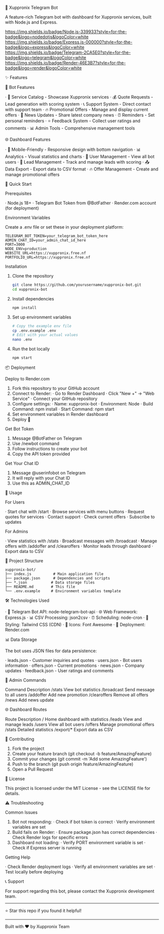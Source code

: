 🤖 Xuppronix Telegram Bot

A feature-rich Telegram bot with dashboard for Xuppronix services, built with Node.js and Express.

https://img.shields.io/badge/Node.js-339933?style=for-the-badge&logo=nodedotjs&logoColor=white 
https://img.shields.io/badge/Express.js-000000?style=for-the-badge&logo=express&logoColor=white https://img.shields.io/badge/Telegram-2CA5E0?style=for-the-badge&logo=telegram&logoColor=white 
https://img.shields.io/badge/Render-46E3B7?style=for-the-badge&logo=render&logoColor=white

✨ Features

🤖 Bot Features

· 💼 Service Catalog - Showcase Xuppronix services
· 💰 Quote Requests - Lead generation with scoring system
· 📞 Support System - Direct contact with support team
· 🔥 Promotional Offers - Manage and display current offers
· 📰 News Updates - Share latest company news
· ⏰ Reminders - Set personal reminders
· ⭐ Feedback System - Collect user ratings and comments
· 📊 Admin Tools - Comprehensive management tools

🌐 Dashboard Features

· 📱 Mobile-Friendly - Responsive design with bottom navigation
· 📊 Analytics - Visual statistics and charts
· 👥 User Management - View all bot users
· 📝 Lead Management - Track and manage leads with scoring
· 📤 Data Export - Export data to CSV format
· 🔥 Offer Management - Create and manage promotional offers

🚀 Quick Start

Prerequisites

· Node.js 18+
· Telegram Bot Token from @BotFather
· Render.com account (for deployment)

Environment Variables

Create a .env file or set these in your deployment platform:

```env
TELEGRAM_BOT_TOKEN=your_telegram_bot_token_here
ADMIN_CHAT_ID=your_admin_chat_id_here
PORT=3000
NODE_ENV=production
WEBSITE_URL=https://xuppronix.free.nf
PORTFOLIO_URL=https://xuppronix.free.nf
```

Installation

1. Clone the repository
   ```bash
   git clone https://github.com/yourusername/xuppronix-bot.git
   cd xuppronix-bot
   ```
2. Install dependencies
   ```bash
   npm install
   ```
3. Set up environment variables
   ```bash
   # Copy the example env file
   cp .env.example .env
   # Edit with your actual values
   nano .env
   ```
4. Run the bot locally
   ```bash
   npm start
   ```

📦 Deployment

Deploy to Render.com

1. Fork this repository to your GitHub account
2. Connect to Render:
   · Go to Render Dashboard
   · Click "New +" → "Web Service"
   · Connect your GitHub repository
3. Configure settings:
   · Name: xuppronix-bot
   · Environment: Node
   · Build Command: npm install
   · Start Command: npm start
4. Set environment variables in Render dashboard
5. Deploy 🚀

Get Bot Token

1. Message @BotFather on Telegram
2. Use /newbot command
3. Follow instructions to create your bot
4. Copy the API token provided

Get Your Chat ID

1. Message @userinfobot on Telegram
2. It will reply with your Chat ID
3. Use this as ADMIN_CHAT_ID

🎯 Usage

For Users

· Start chat with /start
· Browse services with menu buttons
· Request quotes for services
· Contact support
· Check current offers
· Subscribe to updates

For Admins

· View statistics with /stats
· Broadcast messages with /broadcast <message>
· Manage offers with /addoffer and /clearoffers
· Monitor leads through dashboard
· Export data to CSV

📁 Project Structure

```
xuppronix-bot/
├── index.js          # Main application file
├── package.json      # Dependencies and scripts
├── *.json           # Data storage files
├── README.md        # This file
└── .env.example     # Environment variables template
```

🛠️ Technologies Used

· 🤖 Telegram Bot API: node-telegram-bot-api
· 🌐 Web Framework: Express.js
· 📊 CSV Processing: json2csv
· ⏰ Scheduling: node-cron
· 🎨 Styling: Tailwind CSS (CDN)
· 📱 Icons: Font Awesome
· 🚀 Deployment: Render.com

📊 Data Storage

The bot uses JSON files for data persistence:

· leads.json - Customer inquiries and quotes
· users.json - Bot users information
· offers.json - Current promotions
· news.json - Company updates
· feedback.json - User ratings and comments

🔧 Admin Commands

Command Description
/stats View bot statistics
/broadcast <message> Send message to all users
/addoffer <text> Add new promotion
/clearoffers Remove all offers
/news <text> Add news update

🌐 Dashboard Routes

Route Description
/ Home dashboard with statistics
/leads View and manage leads
/users View all bot users
/offers Manage promotional offers
/stats Detailed statistics
/export/* Export data as CSV

🤝 Contributing

1. Fork the project
2. Create your feature branch (git checkout -b feature/AmazingFeature)
3. Commit your changes (git commit -m 'Add some AmazingFeature')
4. Push to the branch (git push origin feature/AmazingFeature)
5. Open a Pull Request

📄 License

This project is licensed under the MIT License - see the LICENSE file for details.

⚠️ Troubleshooting

Common Issues

1. Bot not responding:
   · Check if bot token is correct
   · Verify environment variables are set
2. Build fails on Render:
   · Ensure package.json has correct dependencies
   · Check Render logs for specific errors
3. Dashboard not loading:
   · Verify PORT environment variable is set
   · Check if Express server is running

Getting Help

· Check Render deployment logs
· Verify all environment variables are set
· Test locally before deploying

📞 Support

For support regarding this bot, please contact the Xuppronix development team.

---

⭐ Star this repo if you found it helpful!

---

Built with ❤️ by Xuppronix Team
